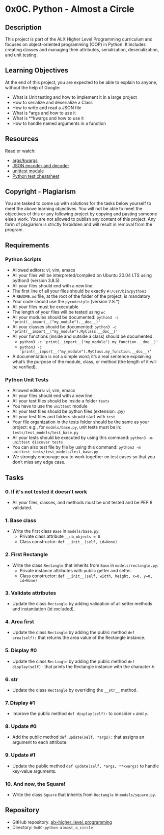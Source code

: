 # 0x0C. Python - Almost a Circle

## Description
This project is part of the ALX Higher Level Programming curriculum and focuses on object-oriented programming (OOP) in Python. It includes creating classes and managing their attributes, serialization, deserialization, and unit testing.

## Learning Objectives
At the end of this project, you are expected to be able to explain to anyone, without the help of Google:
- What is Unit testing and how to implement it in a large project
- How to serialize and deserialize a Class
- How to write and read a JSON file
- What is *args and how to use it
- What is **kwargs and how to use it
- How to handle named arguments in a function

## Resources
Read or watch:
- [args/kwargs](https://realpython.com/python-kwargs-and-args/)
- [JSON encoder and decoder](https://docs.python.org/3/library/json.html)
- [unittest module](https://docs.python.org/3/library/unittest.html)
- [Python test cheatsheet](https://docs.python.org/3/library/unittest.html#unittest.TestCase)

## Copyright - Plagiarism
You are tasked to come up with solutions for the tasks below yourself to meet the above learning objectives. You will not be able to meet the objectives of this or any following project by copying and pasting someone else’s work. You are not allowed to publish any content of this project. Any form of plagiarism is strictly forbidden and will result in removal from the program.

## Requirements
### Python Scripts
- Allowed editors: vi, vim, emacs
- All your files will be interpreted/compiled on Ubuntu 20.04 LTS using python3 (version 3.8.5)
- All your files should end with a new line
- The first line of all your files should be exactly `#!/usr/bin/python3`
- A `README.md` file, at the root of the folder of the project, is mandatory
- Your code should use the `pycodestyle` (version 2.8.*)
- All your files must be executable
- The length of your files will be tested using `wc`
- All your modules should be documented: `python3 -c 'print(__import__("my_module").__doc__)'`
- All your classes should be documented: `python3 -c 'print(__import__("my_module").MyClass.__doc__)'`
- All your functions (inside and outside a class) should be documented: 
  - `python3 -c 'print(__import__("my_module").my_function.__doc__)'`
  - `python3 -c 'print(__import__("my_module").MyClass.my_function.__doc__)'`
- A documentation is not a simple word; it’s a real sentence explaining what’s the purpose of the module, class, or method (the length of it will be verified).

### Python Unit Tests
- Allowed editors: vi, vim, emacs
- All your files should end with a new line
- All your test files should be inside a folder `tests`
- You have to use the `unittest` module
- All your test files should be python files (extension: .py)
- All your test files and folders should start with `test_`
- Your file organization in the tests folder should be the same as your project: e.g., for `models/base.py`, unit tests must be in: `tests/test_models/test_base.py`
- All your tests should be executed by using this command: `python3 -m unittest discover tests`
- You can also test file by file by using this command: `python3 -m unittest tests/test_models/test_base.py`
- We strongly encourage you to work together on test cases so that you don’t miss any edge case.

## Tasks
### 0. If it's not tested it doesn't work
- All your files, classes, and methods must be unit tested and be PEP 8 validated.

### 1. Base class
- Write the first class `Base` in `models/base.py`:
  - Private class attribute `__nb_objects = 0`
  - Class constructor: `def __init__(self, id=None)`

### 2. First Rectangle
- Write the class `Rectangle` that inherits from `Base` in `models/rectangle.py`:
  - Private instance attributes with public getter and setter.
  - Class constructor: `def __init__(self, width, height, x=0, y=0, id=None)`

### 3. Validate attributes
- Update the class `Rectangle` by adding validation of all setter methods and instantiation (id excluded).

### 4. Area first
- Update the class `Rectangle` by adding the public method `def area(self):` that returns the area value of the Rectangle instance.

### 5. Display #0
- Update the class `Rectangle` by adding the public method `def display(self):` that prints the Rectangle instance with the character `#`.

### 6. __str__
- Update the class `Rectangle` by overriding the `__str__` method.

### 7. Display #1
- Improve the public method `def display(self):` to consider `x` and `y`.

### 8. Update #0
- Add the public method `def update(self, *args):` that assigns an argument to each attribute.

### 9. Update #1
- Update the public method `def update(self, *args, **kwargs)` to handle key-value arguments.

### 10. And now, the Square!
- Write the class `Square` that inherits from `Rectangle` in `models/square.py`.

## Repository
- GitHub repository: [alx-higher_level_programming](https://github.com/YOUR_USERNAME/alx-higher_level_programming)
- Directory: `0x0C-python-almost_a_circle`


